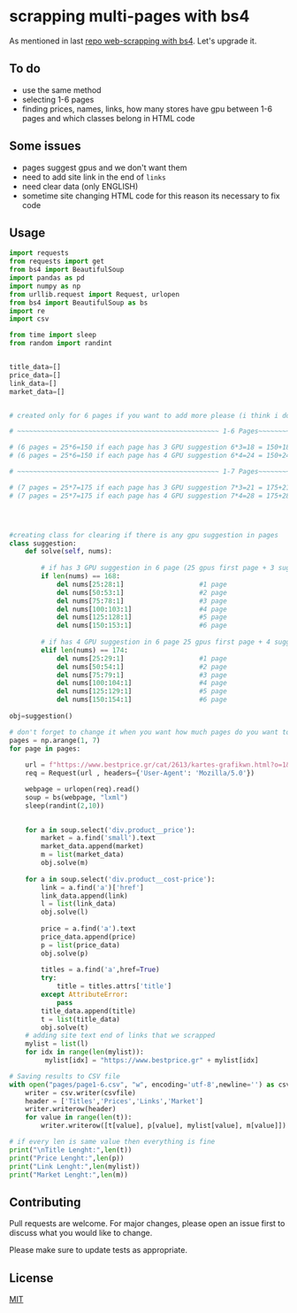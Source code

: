 # scrapping multi-pages with bs4

As mentioned in last [repo web-scrapping with bs4](https://github.com/tzelalouzeir/web-scrapping_bs4). Let's  upgrade it.

## To do
- use the same method
- selecting 1-6 pages
- finding prices, names, links, how many stores have gpu between 1-6 pages and which classes belong in HTML code
## Some issues
- pages suggest gpus and we don't want them
- need to add site link in the end of ```links```
- need clear data (only ENGLISH)
- sometime site changing HTML code for this reason its necessary to fix code 





## Usage

```python
import requests
from requests import get
from bs4 import BeautifulSoup
import pandas as pd
import numpy as np
from urllib.request import Request, urlopen
from bs4 import BeautifulSoup as bs  
import re
import csv

from time import sleep
from random import randint


title_data=[]
price_data=[]
link_data=[]
market_data=[]


# created only for 6 pages if you want to add more please (i think i dont need to create new if  elif conditions)

# ~~~~~~~~~~~~~~~~~~~~~~~~~~~~~~~~~~~~~~~~~~~~~~~~~~~ 1-6 Pages~~~~~~~~~~~~~~~~~~~~~~~~~~~~~~~~~~~~~~~~~~~~~~~~~~~~~~~

# (6 pages = 25*6=150 if each page has 3 GPU suggestion 6*3=18 = 150+18=168 you need add new if elif which len(nums)==168)
# (6 pages = 25*6=150 if each page has 4 GPU suggestion 6*4=24 = 150+24=174 you need add new if elif which len(nums)==174)

# ~~~~~~~~~~~~~~~~~~~~~~~~~~~~~~~~~~~~~~~~~~~~~~~~~~~ 1-7 Pages~~~~~~~~~~~~~~~~~~~~~~~~~~~~~~~~~~~~~~~~~~~~~~~~~~~~~~~

# (7 pages = 25*7=175 if each page has 3 GPU suggestion 7*3=21 = 175+21=196 you need add new if elif which len(nums)==196)
# (7 pages = 25*7=175 if each page has 4 GPU suggestion 7*4=28 = 175+28=203 you need add new if elif which len(nums)==203)




#creating class for clearing if there is any gpu suggestion in pages
class suggestion:
    def solve(self, nums):
        
        # if has 3 GPU suggestion in 6 page (25 gpus first page + 3 suggestion =28, delete between 25-28)
        if len(nums) == 168: 
            del nums[25:28:1]                   #1 page
            del nums[50:53:1]                   #2 page
            del nums[75:78:1]                   #3 page
            del nums[100:103:1]                 #4 page
            del nums[125:128:1]                 #5 page
            del nums[150:153:1]                 #6 page
            
        # if has 4 GPU suggestion in 6 page 25 gpus first page + 4 suggestion =29, delete between 25-29)    
        elif len(nums) == 174: 
            del nums[25:29:1]                   #1 page 
            del nums[50:54:1]                   #2 page
            del nums[75:79:1]                   #3 page
            del nums[100:104:1]                 #4 page
            del nums[125:129:1]                 #5 page
            del nums[150:154:1]                 #6 page
            
obj=suggestion()

# don't forget to change it when you want how much pages do you want to scrape, 1 between 6 pages need to  determine the np.arange(1,7)#
pages = np.arange(1, 7) 
for page in pages:
    
    url = f"https://www.bestprice.gr/cat/2613/kartes-grafikwn.html?o=1&pg={page}"
    req = Request(url , headers={'User-Agent': 'Mozilla/5.0'})

    webpage = urlopen(req).read()
    soup = bs(webpage, "lxml")
    sleep(randint(2,10))

        
    for a in soup.select('div.product__price'):
        market = a.find('small').text
        market_data.append(market)
        m = list(market_data)
        obj.solve(m)
        
    for a in soup.select('div.product__cost-price'):
        link = a.find('a')['href']
        link_data.append(link)
        l = list(link_data) 
        obj.solve(l)
        
        price = a.find('a').text
        price_data.append(price)
        p = list(price_data)
        obj.solve(p)
        
        titles = a.find('a',href=True)
        try:
            title = titles.attrs['title']
        except AttributeError:
            pass
        title_data.append(title)
        t = list(title_data)
        obj.solve(t)
    # adding site text end of links that we scrapped 
    mylist = list(l)
    for idx in range(len(mylist)):
         mylist[idx] = "https://www.bestprice.gr" + mylist[idx]

# Saving results to CSV file 
with open("pages/page1-6.csv", "w", encoding='utf-8',newline='') as csvfile:
    writer = csv.writer(csvfile)
    header = ['Titles','Prices','Links','Market']
    writer.writerow(header)
    for value in range(len(t)):
        writer.writerow([t[value], p[value], mylist[value], m[value]])

# if every len is same value then everything is fine
print("\nTitle Lenght:",len(t))
print("Price Lenght:",len(p))
print("Link Lenght:",len(mylist))
print("Market Lenght:",len(m))
```

## Contributing
Pull requests are welcome. For major changes, please open an issue first to discuss what you would like to change.

Please make sure to update tests as appropriate.

## License
[MIT](https://choosealicense.com/licenses/mit/)
